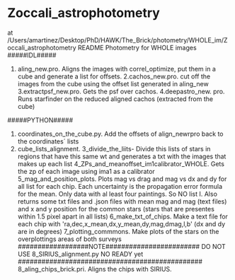 # Zoccali_astrophotometry
at /Users/amartinez/Desktop/PhD/HAWK/The_Brick/photometry/WHOLE_im/Zoccali_astrophotometry
README
Photometry for WHOLE images
#####IDL#####
1. aling_new.pro. Aligns the images with correl_optimize, put them in a cube and generate a list for offsets.
2.cachos_new.pro. cut off the images from the cube using the offset list generated in aling_new
3.extractpsf_new.pro. Gets the psf over cachos.
4.deepastro_new. pro. Runs starfinder on the reduced aligned cachos (extracted from the cube)

#####PYTHON#####
1. coordinates_on_the_cube.py. Add the offsets of align_newrpro back to the coordinates´ lists
2. cube_lists_alignment.
3_divide_the_liits- Divide this lists of stars in regions that have this same wt and generates a txt with the images that makes up each list
4_ZPs_and_meanoffset_im1calibrator_WHOLE. Gets the zp of each image using ima1 as a calibrator
5_mag_and_position_plots. Plots mag vs drag and mag vs dx and dy for all list for each chip. Each uncertainty is the propagation error formula for the mean. Only data with al least four paintings. So NO list I.
 Also returns some txt files and .json files with mean mag and mag (text files) and x and y position for the common stars (stars that are presentes within 1.5 pixel apart in all lists)
6_make_txt_of_chips. Make a text file for each chip with 'ra,dec,x_mean,dx,y_mean,dy,mag,dmag,l,b' (dx and dy are in degrees)
7_plotting_commmons.  Make plots of the stars on the overplottings areas of both surveys
##################NOTE######################## 
DO NOT USE 8_SIRIUS_alignment.py NO READY yet
###############################################
8_aling_chips_brick.pri. Aligns the chips with SIRIUS. 
